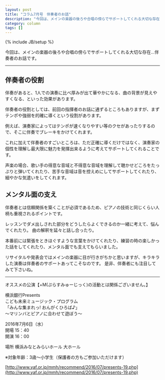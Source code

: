 ```yaml
---
layout: post
title: "コラム7月号　伴奏者のお話"
description: "今回は、メインの楽器の後ろや合唱の傍らでサポートしてくれる大切な存在…伴奏者のお話です。"
category: column
tags: []
---
```


{% include JB/setup %}

今回は、メインの楽器の後ろや合唱の傍らでサポートしてくれる大切な存在…伴奏者のお話です。

---

## 伴奏者の役割

伴奏があると、1人での演奏に比べ厚みが出て華やかになる、曲の背景が見えやすくなる、といった効果があります。

伴奏者の役割としては、前回の指揮者のお話に通ずるところもありますが、まずテンポや強弱を的確に導くという役割があります。

例えば、演奏家によってはテンポが速くなりやすい等のクセがあったりするので、そこに伴奏でブレーキをかけてくれます。

これに加えて伴奏者のすごいところは、ただ正確に導くだけではなく、演奏家の個性を理解し最大限に魅力を発揮出来るように考えてサポートしてくれることです。

声楽の場合、歌い手の得意な音域と不得意な音域を理解して聴かせどころをたっぷりと弾いてくれたり、苦手な音域は音を控えめにしてサポートしてくれたり、細やかな気遣いをしてくれます。

## メンタル面の支え

伴奏者とは信頼関係を築くことが必須であるため、ピアノの技術と同じくらい人柄も重視されるポイントです。

レッスンでダメ出しされた部分をどうしたらよくできるのか一緒に考えて、悩んでくれたり。
曲の解釈を延々と話し合ったり。

本番前には緊張をときほぐすような言葉をかけてくれたり、練習の時の楽しかった話をしてくれたり、メンタル面でも支えてもらいました。

リサイタルや発表会ではメインの楽器に目が行きがちかと思いますが、キラキラした演奏は伴奏者のサポートあってこそなのです。
是非、伴奏者にも注目してみて下さいね。


---

オススメの公演<span class="inhibit">【+M(ぷらすみゅーじっく)の活動とは関係ございません。】</span>

横浜銀行Presents  
こども未来ミュージック・プログラム  
「みんな集まれっ! おんがくひろば♪」  
～マリンバとピアノに合わせて遊ぼう～  

2016年7月6日（水）  
開場 15：40  
開演 16：00  

場所 横浜みなとみらいホール 大ホール

※対象年齢：3歳～小学生（保護者の方もご参加いただけます）

[http://www.yaf.or.jp/mmh/recommend/2016/07/presents-19.php](http://www.yaf.or.jp/mmh/recommend/2016/07/presents-19.php)